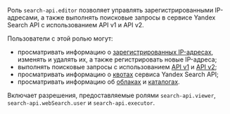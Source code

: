 Роль `search-api.editor` позволяет управлять зарегистрированными IP-адресами, а также выполнять поисковые запросы в сервисе Yandex Search API с использованием API v1 и API v2.

Пользователи с этой ролью могут:
* просматривать информацию о [зарегистрированных IP-адресах](../../search-api/operations/workaround.md#registration), изменять и удалять их, а также регистрировать новые IP-адреса;
* выполнять поисковые запросы с использованием [API v1](../../search-api/operations/searching.md) и [API v2](../../search-api/operations/web-search.md);
* просматривать информацию о [квотах](../../search-api/concepts/limits.md#search-api-quotas) сервиса Yandex Search API;
* просматривать информацию об [облаках](../../resource-manager/concepts/resources-hierarchy.md#cloud) и [каталогах](../../resource-manager/concepts/resources-hierarchy.md#folder).

Включает разрешения, предоставляемые ролями `search-api.viewer`, `search-api.webSearch.user` и `search-api.executor`.
